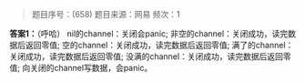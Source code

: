 > 题目序号：(658)
> 题目来源：网易
> 频次：1

**答案1：**（呼哈）
nil的channel：关闭会panic;
非空的channel：关闭成功，读完数据后返回零值;
空的channel：关闭成功，读完数据后返回零值;
满了的channel：关闭成功，读完数据后返回零值;
没满的channel：关闭成功，读完数据后返回零值;
向关闭的channel写数据，会panic。